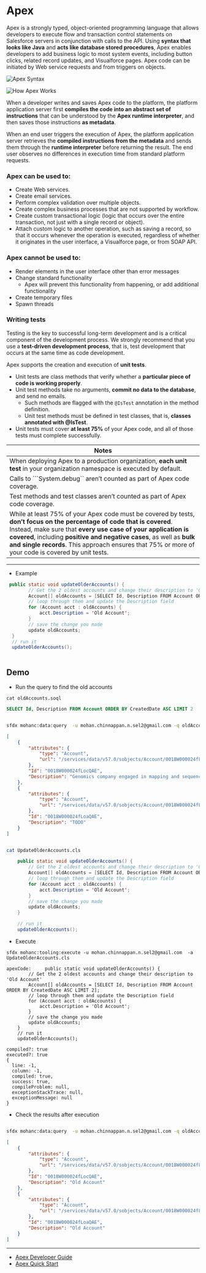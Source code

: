 # Apex

Apex is a strongly typed, object-oriented programming language that allows developers to execute flow and transaction control statements on Salesforce servers in conjunction with calls to the API. Using **syntax that looks like Java** and **acts like database stored procedures**, Apex enables developers to add business logic to most system events, including button clicks, related record updates, and Visualforce pages. Apex code can be initiated by Web service requests and from triggers on objects.

![Apex Syntax](https://developer.salesforce.com/docs/resources/img/en-us/242.0?doc_id=dev_guides%2Fapex%2Fimages%2FAC_Elements.png&folder=apexcode)

![How Apex Works](https://developer.salesforce.com/docs/resources/img/en-us/242.0?doc_id=dev_guides%2Fapex%2Fimages%2Fapex_architecture.png&folder=apexcode
)

When a developer writes and saves Apex code to the platform, the platform application server first **compiles the code into an abstract set of instructions** that can be understood by the **Apex runtime interpreter**, and then saves those instructions **as metadata**.

When an end user triggers the execution of Apex, the platform application server retrieves the **compiled instructions from the metadata** and sends them through the **runtime interpreter** before returning the result. The end user observes no differences in execution time from standard platform requests.


### Apex can be used to:

- Create Web services.
- Create email services.
- Perform complex validation over multiple objects.
- Create complex business processes that are not supported by workflow.
- Create custom transactional logic (logic that occurs over the entire transaction, not just with a single record or object).
- Attach custom logic to another operation, such as saving a record, so that it occurs whenever the operation is executed, regardless of whether it originates in the user interface, a Visualforce page, or from SOAP API.


### Apex cannot be used to:
- Render elements in the user interface other than error messages
- Change standard functionality
    - Apex will prevent this functionality from happening, or add additional functionality
- Create temporary files
- Spawn threads


### Writing tests
Testing is the key to successful long-term development and is a critical component of the development process.
We strongly recommend that you use a **test-driven development process**, that is, test development that occurs at the same time as code development.

Apex supports the creation and execution of **unit tests**. 

- Unit tests are class methods that verify whether a **particular piece of code is working properly**. 
- Unit test methods take no arguments, **commit no data to the database**, and send no emails. 
    - Such methods are flagged with the ```@IsTest``` annotation in the method definition.
    -  Unit test methods must be defined in test classes, that is, **classes annotated with @IsTest**.
- Unit tests must cover **at least 75%** of your Apex code, and all of those tests must complete successfully.

|Notes|
|---|
|When deploying Apex to a production organization, **each unit test** in your organization namespace is executed by default.|
|Calls to ```System.debug`` aren’t counted as part of Apex code coverage.|
|Test methods and test classes aren’t counted as part of Apex code coverage.|
|While at least 75% of your Apex code must be covered by tests, **don’t focus on the percentage of code that is covered**. Instead, make sure that **every use case of your application is covered**, including **positive and negative cases**, as well as **bulk and single records**. This approach ensures that 75% or more of your code is covered by unit tests.|

---

- Example

```java
 public static void updateOlderAccounts() {
        // Get the 2 oldest accounts and change their description to 'Old Account'
        Account[] oldAccounts = [SELECT Id, Description FROM Account ORDER BY CreatedDate ASC LIMIT 2];
        // loop through them and update the Description field
        for (Account acct : oldAccounts) {
            acct.Description = 'Old Account';
        }
        // save the change you made
        update oldAccounts;
  }
  // run it 
  updateOlderAccounts();
      
```

##  Demo 

- Run the query to find the old accounts
```
cat oldAccounts.soql 
```

```sql
SELECT Id, Description FROM Account ORDER BY CreatedDate ASC LIMIT 2

```

```bash

sfdx mohanc:data:query  -u mohan.chinnappan.n.sel2@gmail.com -q oldAccounts.soql -f json      

```

```json
[
    {
        "attributes": {
            "type": "Account",
            "url": "/services/data/v57.0/sobjects/Account/0018W000024fLocQAE"
        },
        "Id": "0018W000024fLocQAE",
        "Description": "Genomics company engaged in mapping and sequencing of the human genome and developing gene-based drugs"
    },
    {
        "attributes": {
            "type": "Account",
            "url": "/services/data/v57.0/sobjects/Account/0018W000024fLoaQAE"
        },
        "Id": "0018W000024fLoaQAE",
        "Description": "TODO"
    }
]
```

```bash

cat UpdateOlderAccounts.cls 

```

```java
    public static void updateOlderAccounts() {
        // Get the 2 oldest accounts and change their description to 'Old Account'
        Account[] oldAccounts = [SELECT Id, Description FROM Account ORDER BY CreatedDate ASC LIMIT 2];
        // loop through them and update the Description field
        for (Account acct : oldAccounts) {
            acct.Description = 'Old Account';
        }
        // save the change you made
        update oldAccounts;
    }

    // run it
    updateOlderAccounts();

```
- Execute 
```
sfdx mohanc:tooling:execute -u mohan.chinnappan.n.sel2@gmail.com  -a UpdateOlderAccounts.cls    
```

```
apexCode:     public static void updateOlderAccounts() {
        // Get the 2 oldest accounts and change their description to 'Old Account'
        Account[] oldAccounts = [SELECT Id, Description FROM Account ORDER BY CreatedDate ASC LIMIT 2];
        // loop through them and update the Description field
        for (Account acct : oldAccounts) {
            acct.Description = 'Old Account';
        }
        // save the change you made
        update oldAccounts;
    }
    // run it
    updateOlderAccounts();

compiled?: true
executed?: true
{
  line: -1,
  column: -1,
  compiled: true,
  success: true,
  compileProblem: null,
  exceptionStackTrace: null,
  exceptionMessage: null
}
```

- Check the results after execution 

```bash

sfdx mohanc:data:query  -u mohan.chinnappan.n.sel2@gmail.com -q oldAccounts.soql -f json    

```

```json
[
    {
        "attributes": {
            "type": "Account",
            "url": "/services/data/v57.0/sobjects/Account/0018W000024fLocQAE"
        },
        "Id": "0018W000024fLocQAE",
        "Description": "Old Account"
    },
    {
        "attributes": {
            "type": "Account",
            "url": "/services/data/v57.0/sobjects/Account/0018W000024fLoaQAE"
        },
        "Id": "0018W000024fLoaQAE",
        "Description": "Old Account"
    }
]

```

---
- [Apex Developer Guide](https://developer.salesforce.com/docs/atlas.en-us.apexcode.meta/apexcode/apex_intro.htm)
- [Apex Quick Start](https://trailhead.salesforce.com/content/learn/projects/quickstart-apex)




